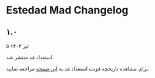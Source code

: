 # Estedad Mad Changelog


## ۱.۰
۵ تیر ۱۴۰۳

استعداد مَد منتشر شد.


برای مشاهده تاریخچه فونت استعداد مَد به [این صفحه](https://github.com/MDarvishi5124/Sorena/CHANGELOG.md) مراجعه نمایید.
